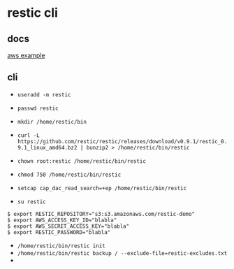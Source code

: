 # restic cli

## docs
[aws example](https://restic.readthedocs.io/en/stable/080_examples.html#setting-up-restic-with-amazon-s3)

## cli
- `useradd -m restic`
- `passwd restic`
- `mkdir /home/restic/bin`
- `curl -L https://github.com/restic/restic/releases/download/v0.9.1/restic_0.9.1_linux_amd64.bz2 | bunzip2 > /home/restic/bin/restic`
- `chown root:restic /home/restic/bin/restic`
- `chmod 750 /home/restic/bin/restic`
- `setcap cap_dac_read_search=+ep /home/restic/bin/restic`

- `su restic`
```
$ export RESTIC_REPOSITORY="s3:s3.amazonaws.com/restic-demo"
$ export AWS_ACCESS_KEY_ID="blabla"
$ export AWS_SECRET_ACCESS_KEY="blabla"
$ export RESTIC_PASSWORD="blabla"
```
- `/home/restic/bin/restic init`
- `/home/restic/bin/restic backup / --exclude-file=restic-excludes.txt`
-

